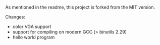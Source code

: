 As mentioned in the readme, this project is forked from the MIT version.

Changes:

- color VGA support
- support for compiling on modern GCC (> binutils 2.29)
- hello world program
